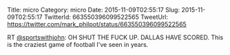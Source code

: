 Title: micro
Category: micro
Date: 2015-11-09T02:55:17
Slug: 2015-11-09T02:55:17
TwitterId: 663550396099522565
TweetUrl: https://twitter.com/mark_philpot/status/663550396099522565

RT [@sportswithjohn](https://twitter.com/sportswithjohn): OH SHUT THE FUCK UP. DALLAS HAVE SCORED. This is the craziest game of football I've seen in years.